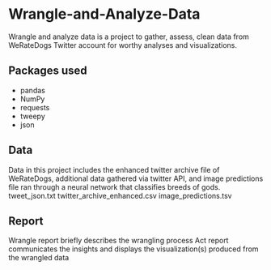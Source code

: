 # Wrangle-and-Analyze-Data
Wrangle and analyze data is a project to gather, assess, clean data from WeRateDogs Twitter account for worthy analyses and visualizations.

## Packages used
- pandas
- NumPy
- requests
- tweepy
- json

## Data 
Data in this project includes the enhanced twitter archive file of WeRateDogs, additional data gathered via twitter API, and image predictions file ran through a neural network that classifies breeds of gods.
tweet_json.txt
twitter_archive_enhanced.csv
image_predictions.tsv

## Report
Wrangle report briefly describes the wrangling process
Act report communicates the insights and displays the visualization(s) produced from the wrangled data
